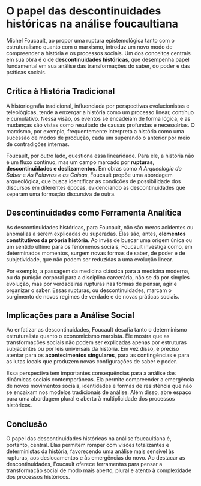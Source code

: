 
# O papel das descontinuidades históricas na análise foucaultiana

Michel Foucault, ao propor uma ruptura epistemológica tanto com o estruturalismo quanto com o marxismo, introduz um novo modo de compreender a história e os processos sociais. Um dos conceitos centrais em sua obra é o de **descontinuidades históricas**, que desempenha papel fundamental em sua análise das transformações do saber, do poder e das práticas sociais.

## Crítica à História Tradicional

A historiografia tradicional, influenciada por perspectivas evolucionistas e teleológicas, tende a enxergar a história como um processo linear, contínuo e cumulativo. Nessa visão, os eventos se encadeiam de forma lógica, e as mudanças são vistas como resultado de causas profundas e necessárias. O marxismo, por exemplo, frequentemente interpreta a história como uma sucessão de modos de produção, cada um superando o anterior por meio de contradições internas.

Foucault, por outro lado, questiona essa linearidade. Para ele, a história não é um fluxo contínuo, mas um campo marcado por **rupturas, descontinuidades e deslizamentos**. Em obras como *A Arqueologia do Saber* e *As Palavras e as Coisas*, Foucault propõe uma abordagem arqueológica, que busca identificar as condições de possibilidade dos discursos em diferentes épocas, evidenciando as descontinuidades que separam uma formação discursiva de outra.

## Descontinuidades como Ferramenta Analítica

As descontinuidades históricas, para Foucault, não são meros acidentes ou anomalias a serem explicadas ou superadas. Elas são, antes, **elementos constitutivos da própria história**. Ao invés de buscar uma origem única ou um sentido último para os fenômenos sociais, Foucault investiga como, em determinados momentos, surgem novas formas de saber, de poder e de subjetividade, que não podem ser reduzidas a uma evolução linear.

Por exemplo, a passagem da medicina clássica para a medicina moderna, ou da punição corporal para a disciplina carcerária, não se dá por simples evolução, mas por verdadeiras rupturas nas formas de pensar, agir e organizar o saber. Essas rupturas, ou descontinuidades, marcam o surgimento de novos regimes de verdade e de novas práticas sociais.

## Implicações para a Análise Social

Ao enfatizar as descontinuidades, Foucault desafia tanto o determinismo estruturalista quanto o economicismo marxista. Ele mostra que as transformações sociais não podem ser explicadas apenas por estruturas subjacentes ou por leis universais da história. Em vez disso, é preciso atentar para os **acontecimentos singulares**, para as contingências e para as lutas locais que produzem novas configurações de saber e poder.

Essa perspectiva tem importantes consequências para a análise das dinâmicas sociais contemporâneas. Ela permite compreender a emergência de novos movimentos sociais, identidades e formas de resistência que não se encaixam nos modelos tradicionais de análise. Além disso, abre espaço para uma abordagem plural e aberta à multiplicidade dos processos históricos.

## Conclusão

O papel das descontinuidades históricas na análise foucaultiana é, portanto, central. Elas permitem romper com visões totalizantes e deterministas da história, favorecendo uma análise mais sensível às rupturas, aos deslocamentos e às emergências do novo. Ao destacar as descontinuidades, Foucault oferece ferramentas para pensar a transformação social de modo mais aberto, plural e atento à complexidade dos processos históricos.
```

